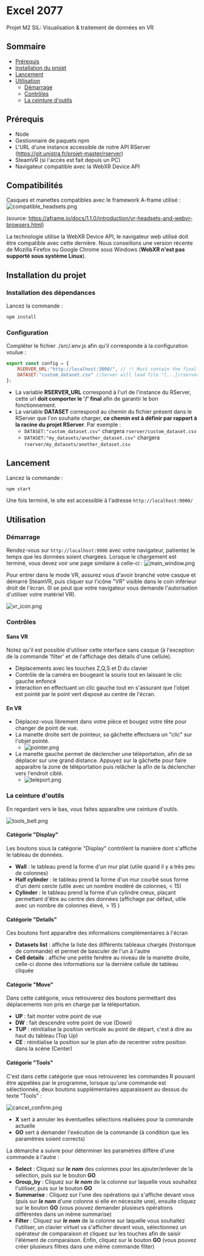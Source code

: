 # Excel 2077

Projet M2 SIL: Visualisation  & traitement de données en VR

## Sommaire

* [Prérequis](#prérequis)
* [Installation du projet](#installation-du-projet)
* [Lancement](#lancement)
* [Utilisation](#utilisation)
    * [Démarrage](#démarrage)
    * [Contrôles](#contrôles)
    * [La ceinture d'outils](#la-ceinture-doutils)

## Prérequis
* Node
* Gestionnaire de paquets npm
* L'URL d'une instance accessible de notre API RServer (https://git.unistra.fr/projet-master/rserver)
* SteamVR (si l'accès est fait depuis un PC)
* Navigateur compatible avec la WebXR Device API

## Compatibilités
Casques et manettes compatibles avec le framework A-frame utilisé :
![compatible_headsets.png](./readme_images/compatible_headsets.png)

(source: https://aframe.io/docs/1.1.0/introduction/vr-headsets-and-webvr-browsers.html)

La technologie utilise la WebXR Device API, le navigateur web utilisé doit être compatible avec cette dernière. Nous conseillons une version récente de Mozilla Firefox ou Google Chrome sous Windows (**WebXR n'est pas supporté sous système Linux**).

## Installation du projet

### Installation des dépendances
Lancez la commande :
```bash
npm install
```

### Configuration
Compléter le fichier ./src/.env.js afin qu'il corresponde à la configuration voulue :
```js
export const config = {
    RSERVER_URL:"http://localhost:3000/", // !! Must contain the final '/'
    DATASET:"custom_dataset.csv" //Server will load file "[...]/rserver/{DATASET}"
};
```
* La variable **RSERVER_URL** correspond à l'url de l'instance du RServer, cette url **doit comporter le '/' final** afin de garantir le bon fonctionnement.
* La variable **DATASET** correspond au chemin du fichier présent dans le RServer que l'on souhaite charger, **ce chemin est à définir par rapport à la racine du projet RServer**. Par exemple :
    * `DATASET:"custom_dataset.csv"` chargera `rserver/custom_dataset.csv`
    * `DATASET:"my_datasets/another_dataset.csv"` chargera `rserver/my_datasets/another_dataset.csv`

## Lancement
Lancez la commande :
```bash
npm start
```
Une fois terminé, le site est accessible à l'adresse `http://localhost:9000/`

## Utilisation

### Démarrage

Rendez-vous sur `http://localhost:9000` avec votre navigateur, patientez le temps que les données soient chargées. Lorsque le chargement est terminé, vous devez voir une page similaire à celle-ci :
![main_window.png](./readme_images/main_window.png)

Pour entrer dans le mode VR, assurez vous d'avoir branché votre casque et démarré SteamVR, puis cliquer sur l'icône "VR" visible dans le coin inférieur droit de l'écran. (Il se peut que votre navigateur vous demande l'autorisation d'utiliser votre matériel VR).

![vr_icon.png](./readme_images/vr_icon.png)


### Contrôles
#### Sans VR
Notez qu'il est possible d'utiliser cette interface sans casque (à l'exception de la commande 'filter' et de l'affichage des détails d'une cellule).

* Déplacements avec les touches Z,Q,S et D du clavier
* Contrôle de la caméra en bougeant la souris tout en laissant le clic gauche enfoncé
* Interaction en effectuant un clic gauche tout en s'assurant que l'objet est pointé par le point vert disposé au centre de l'écran.

#### En VR
* Déplacez-vous librement dans votre pièce et bougez votre tête pour changer de point de vue.
* La manette droite sert de pointeur, sa gâchette effectuera un "clic" sur l'objet pointé.
    * ![pointer.png](./readme_images/pointer.png)
* La manette gauche permet de déclencher une téléportation, afin de se déplacer sur une grand distance. Appuyez sur la gâchette pour faire apparaître la zone de téléportation puis relâcher la afin de la déclencher vers l'endroit ciblé.
    * ![teleport.png](./readme_images/teleport.png)

### La ceinture d'outils
En regardant vers le bas, vous faites apparaître une ceinture d'outils.

![tools_belt.png](./readme_images/tools_belt.png)

#### Catégorie "Display"
Les boutons sous la catégorie "Display" contrôlent la manière dont s'affiche le tableau de données.
* **Wall** : le tableau prend la forme d'un mur plat (utile quand il y a très peu de colonnes)
* **Half cylinder** : le tableau prend la forme d'un mur courbé sous forme d'un demi cercle (utile avec un nombre modéré de colonnes, < 15)
* **Cylinder** : le tableau prend la forme d'un cylindre creux, plaçant permettant d'être au centre des données (affichage par défaut, utile avec un nombre de colonnes élevé, > 15 )

#### Catégorie "Details"
Ces boutons font apparaître des informations complémentaires à l'écran
* **Datasets list** : affiche la liste des différents tableaux chargés (historique de commande) et permet de basculer de l'un à l'autre
* **Cell details** : affiche une petite fenêtre au niveau de la manette droite, celle-ci donne des informations sur la dernière cellule de tableau cliquée

#### Catégorie "Move"
Dans cette catégorie, vous retrouverez des boutons permettant des déplacements non pris en charge par la téléportation.
* **UP** : fait monter votre point de vue
* **DW** : fait descendre votre point de vue (Down)
* **TUP** : réinitialise la position verticale au point de départ, c'est à dire au haut du tableau (Top Up)
* **CE** : réinitialise la position sur le plan afin de recentrer votre position dans la scène (Center)

#### Catégorie "Tools"
C'est dans cette catégorie que vous retrouverez les commandes R pouvant être appelées par le programme, lorsque qu'une commande est sélectionnée, deux boutons supplémentaires apparaissent au dessus du texte "Tools" :

![cancel_confirm.png](./readme_images/cancel_confirm.png)

* **X** sert à annuler les éventuelles sélections réalisées pour la commande actuelle
* **GO** sert à demander l'exécution de la commande (à condition que les paramètres soient corrects)

La démarche a suivre pour déterminer les paramètres diffère d'une commande à l'autre :
* **Select** : Cliquez sur ***le nom*** des colonnes pour les ajouter/enlever de la sélection, puis sur le bouton **GO**
* **Group_by** : Cliquez sur ***le nom*** de la colonne sur laquelle vous souhaitez l'utiliser, puis sur le bouton **GO**
* **Summarise** : Cliquez sur l'une des opérations qui s'affiche devant vous (puis sur ***le nom*** d'une colonne si elle en nécessite une), ensuite cliquez sur le bouton **GO** (vous pouvez demander plusieurs opérations différentes dans un même summarise)
* **Filter** : Cliquez sur ***le nom*** de la colonne sur laquelle vous souhaitez l'utiliser, un clavier virtuel va s'afficher devant vous, sélectionnez un opérateur de comparaison et cliquez sur les touches afin de saisir l'élément de comparaison. Enfin, cliquez sur le bouton **GO** (vous pouvez créer plusieurs filtres dans une même commande filter)
